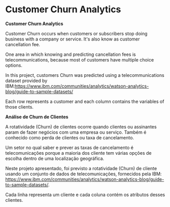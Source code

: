 # Customer Churn Analytics

<B>Customer Churn Analytics</B>

Customer Churn occurs when customers or subscribers stop doing business with a company or service. It's also know as customer cancellation fee.

One area in which knowing and predicting cancellation fees is telecommunications, because most of customers have multiple choice options.

In this project, customers Churn was predicted using a telecommunications dataset provided by IBM:https://www.ibm.com/communities/analytics/watson-analytics-blog/guide-to-sample-datasets/

Each row represents a customer and each column contains the variables of those clients.



<B>Análise de Churn de Clientes</B>

A rotatividade (Churn) de clientes ocorre quando clientes ou assinantes param de fazer negócios com uma empresa ou serviço. Também é conhecido como perda de clientes ou taxa de cancelamento.

Um setor no qual saber e prever as taxas de cancelamento é telecomunicações porque a maioria dos cliente tem várias opções de escolha dentro de uma localização geográfica.

Neste projeto apresentado, foi previsto a rotatividade (Churn) de cliente usando um conjunto de dados de telecomunicações, fornecidos pela IBM: https://www.ibm.com/communities/analytics/watson-analytics-blog/guide-to-sample-datasets/. 

Cada linha representa um cliente e cada coluna contém os atributos desses clientes.
